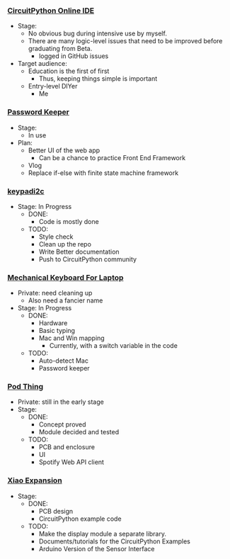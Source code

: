 ### [CircuitPython Online IDE](https://github.com/urfdvw/CircuitPython-online-IDE)
- Stage:
    - No obvious bug during intensive use by myself.
    - There are many logic-level issues that need to be improved before graduating from Beta.
        - logged in GitHub issues
- Target audience:
    - Education is the first of first
        - Thus, keeping things simple is important
    - Entry-level DIYer
        - Me

### [Password Keeper](https://github.com/urfdvw/Password-Keeper)
- Stage:
    - In use
- Plan:
    - Better UI of the web app
        - Can be a chance to practice Front End Framework
    - Vlog
    - Replace if-else with finite state machine framework

### [keypadi2c](https://github.com/urfdvw/CircuitPython_keypadi2c)
- Stage: In Progress
    - DONE:
        - Code is mostly done
    - TODO:
        - Style check
        - Clean up the repo 
        - Write Better documentation
        - Push to CircuitPython community

### [Mechanical Keyboard For Laptop](https://github.com/urfdvw/mechanical-keyboard-for-laptop)
- Private: need cleaning up
    - Also need a fancier name
- Stage: In Progress
    - DONE:
        - Hardware
        - Basic typing
        - Mac and Win mapping
            - Currently, with a switch variable in the code
    - TODO:
        - Auto-detect Mac
        - Password keeper

### [Pod Thing](https://github.com/urfdvw/pod-thing)
- Private: still in the early stage
- Stage:
    - DONE:
        - Concept proved
        - Module decided and tested
    - TODO:
        - PCB and enclosure
        - UI
        - Spotify Web API client

### [Xiao Expansion](https://github.com/urfdvw/XiaoExp)
- Stage:
    - DONE:
        - PCB design
        - CircuitPython example code
    - TODO:
        - Make the display module a separate library.
        - Documents/tutorials for the CircuitPython Examples
        - Arduino Version of the Sensor Interface